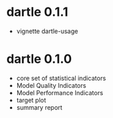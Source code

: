 # dartle 0.1.1
* vignette dartle-usage

# dartle 0.1.0
* core set of statistical indicators
* Model Quality Indicators
* Model Performance Indicators
* target plot
* summary report
